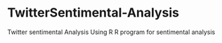# TwitterSentimental-Analysis
Twitter sentimental Analysis Using R 
R program for sentimental analysis
